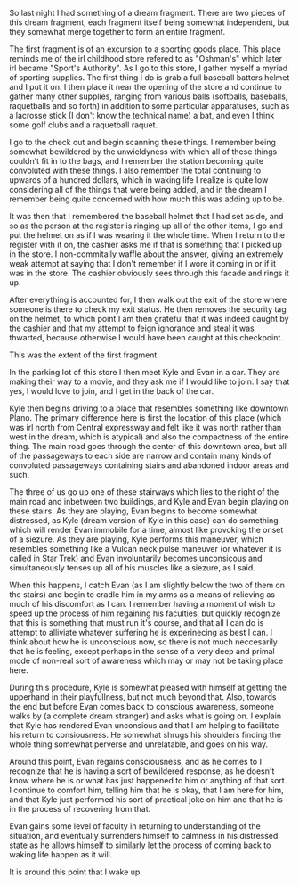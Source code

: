 So last night I had something of a dream fragment. There are two pieces of this
dream fragment, each fragment itself being somewhat independent, but they
somewhat merge together to form an entire fragment.

The first fragment is of an excursion to a sporting goods place. This place
reminds me of the irl childhood store refered to as "Oshman's" which later irl
became "Sport's Authority". As I go to this store, I gather myself a myriad of
sporting supplies. The first thing I do is grab a full baseball batters helmet
and I put it on. I then place it near the opening of the store and continue to
gather many other supplies, ranging from various balls (softballs, baseballs,
raquetballs and so forth) in addition to some particular apparatuses, such as a
lacrosse stick (I don't know the technical name) a bat, and even I think some
golf clubs and a raquetball raquet.

I go to the check out and begin scanning these things. I remember being
somewhat bewildered by the unwieldyness with which all of these things couldn't
fit in to the bags, and I remember the station becoming quite convoluted with
these things. I also remember the total continuing to upwards of a hundred
dollars, which in waking life I realize is quite low considering all of the
things that were being added, and in the dream I remember being quite concerned
with how much this was adding up to be.

It was then that I remembered the baseball helmet that I had set aside, and so
as the person at the register is ringing up all of the other items, I go and
put the helmet on as if I was wearing it the whole time. When I return to the
register with it on, the cashier asks me if that is something that I picked up
in the store. I non-commitally waffle about the answer, giving an extremely
weak attempt at saying that I don't remember if I wore it coming in or if it
was in the store. The cashier obviously sees through this facade and rings it
up.

After everything is accounted for, I then walk out the exit of the store where
someone is there to check my exit status. He then removes the security tag on
the helmet, to which point I am then grateful that it was indeed caught by the
cashier and that my attempt to feign ignorance and steal it was thwarted,
because otherwise I would have been caught at this checkpoint.

This was the extent of the first fragment.

In the parking lot of this store I then meet Kyle and Evan in a car. They are
making their way to a movie, and they ask me if I would like to join. I say
that yes, I would love to join, and I get in the back of the car.

Kyle then begins driving to a place that resembles something like downtown
Plano. The primary difference here is first the location of this place (which
was irl north from Central expressway and felt like it was north rather than
west in the dream, which is atypical) and also the compactness of the entire
thing. The main road goes through the center of this downtown area, but all of
the passageways to each side are narrow and contain many kinds of convoluted
passageways containing stairs and abandoned indoor areas and such.

The three of us go up one of these stairways which lies to the right of the
main road and inbetween two buildings, and Kyle and Evan begin playing on these
stairs. As they are playing, Evan begins to become somewhat distressed, as Kyle
(dream version of Kyle in this case) can do something which will render Evan
immobile for a time, almost like provoking the onset of a siezure. As they are
playing, Kyle performs this maneuver, which resembles something like a Vulcan
neck pulse maneuver (or whatever it is called in Star Trek) and Evan
involuntarily becomes unconsicous and simultaneously tenses up all of his
muscles like a siezure, as I said.

When this happens, I catch Evan (as I am slightly below the two of them on the
stairs) and begin to cradle him in my arms as a means of relieving as much of
his discomfort as I can. I remember having a moment of wish to speed up the
process of him regaining his faculties, but quickly recognize that this is
something that must run it's course, and that all I can do is attempt to
alliviate whatever suffering he is experinecing as best I can.  I think about
how he is unconscious now, so there is not much neccesarily that he is feeling,
except perhaps in the sense of a very deep and primal mode of non-real sort of
awareness which may or may not be taking place here.

During this procedure, Kyle is somewhat pleased with himself at getting the
upperhand in their playfullness, but not much beyond that. Also, towards the
end but before Evan comes back to conscious awareness, someone walks by (a
complete dream stranger) and asks what is going on. I explain that Kyle has
rendered Evan unconsious and that I am helping to facilitate his return to
consiousness. He somewhat shrugs his shoulders finding the whole thing somewhat
perverse and unrelatable, and goes on his way.

Around this point, Evan regains consciousness, and as he comes to I recognize
that he is having a sort of bewildered response, as he doesn't know where he is
or what has just happened to him or anything of that sort. I continue to
comfort him, telling him that he is okay, that I am here for him, and that Kyle
just performed his sort of practical joke on him and that he is in the process
of recovering from that.

Evan gains some level of faculty in returning to understanding of the
situation, and eventually surrenders himself to calmness in his distressed
state as he allows himself to similarly let the process of coming back to
waking life happen as it will.

It is around this point that I wake up.

